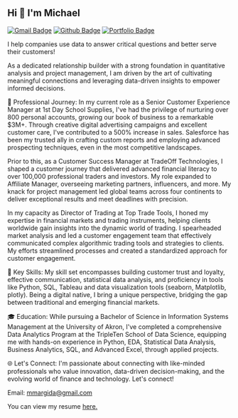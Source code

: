 ## Hi 👋 I'm Michael
[![Gmail Badge](https://img.shields.io/badge/-mmargida@gmail.com-c14438?style=flat&logo=Gmail&logoColor=white&link=mailto:mmargida@gmail.com)](mailto:mmargida@gmail.com) 
[![Github Badge](https://img.shields.io/badge/-AcePine-grey?style=flat&logo=github&logoColor=white&link=https://github.com/AcePine/)](https://www.github.com/AcePine/) [![Portfolio Badge](https://img.shields.io/badge/portfolio-web-blue?style=flat&link=https://github.com/AcePine/)](https://github.com/AcePine/) <p align='left'> I help companies use data to answer critical questions and better serve their customers!

As a dedicated relationship builder with a strong foundation in quantitative analysis and project management, I am driven by the art of cultivating meaningful connections and leveraging data-driven insights to empower informed decisions.

🚀 Professional Journey:
In my current role as a Senior Customer Experience Manager at 1st Day School Supplies, I've had the privilege of nurturing over 800 personal accounts, growing our book of business to a remarkable $3M+. Through creative digital advertising campaigns and excellent customer care, I've contributed to a 500% increase in sales. Salesforce has been my trusted ally in crafting custom reports and employing advanced prospecting techniques, even in the most competitive landscapes.

Prior to this, as a Customer Success Manager at TradeOff Technologies, I shaped a customer journey that delivered advanced financial literacy to over 100,000 professional traders and investors. My role expanded to Affiliate Manager, overseeing marketing partners, influencers, and more. My knack for project management led global teams across four continents to deliver exceptional results and meet deadlines with precision.

In my capacity as Director of Trading at Top Trade Tools, I honed my expertise in financial markets and trading instruments, helping clients worldwide gain insights into the dynamic world of trading. I spearheaded market analysis and led a customer engagement team that effectively communicated complex algorithmic trading tools and strategies to clients. My efforts streamlined processes and created a standardized approach for customer engagement.

🌟 Key Skills:
My skill set encompasses building customer trust and loyalty, effective communication, statistical data analysis, and proficiency in tools like Python, SQL, Tableau and data visualization tools (seaborn, Matplotlib, plotly). Being a digital native, I bring a unique perspective, bridging the gap between traditional and emerging financial markets.

🎓 Education:
While pursuing a Bachelor of Science in Information Systems Management at the University of Akron, I've completed a comprehensive Data Analytics Program at the TripleTen School of Data Science, equipping me with hands-on experience in Python, EDA, Statistical Data Analysis, Business Analytics, SQL, and Advanced Excel, through applied projects.

🌐 Let's Connect:
I'm passionate about connecting with like-minded professionals who value innovation, data-driven decision-making, and the evolving world of finance and technology. Let's connect!

Email: mmargida@gmail.com

You can view my resume <a href='https://docs.google.com/document/d/1ZYePxbo43fluX49rQ4IpFIQIMLjj3o_y9rZIeFcxAn0/edit?usp=sharing' target=_blank><u>here</u>.</a></p>

<!--
**AcePine/AcePine** is a ✨ _special_ ✨ repository because its `README.md` (this file) appears on your GitHub profile.

Here are some ideas to get you started:

- 🔭 I’m currently working on ...
- 🌱 I’m currently learning ...
- 👯 I’m looking to collaborate on ...
- 🤔 I’m looking for help with ...
- 💬 Ask me about ...
- 📫 How to reach me: ...
- 😄 Pronouns: ...
- ⚡ Fun fact: ...
-->
